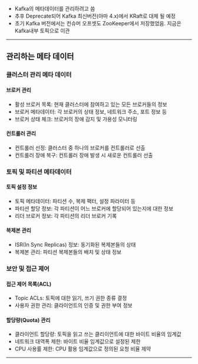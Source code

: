 - Kafka의 메타데이터를 관리하려고 씀
- 추후 Deprecate되어 Kafka 최신버전(아마 4.x)에서 KRaft로 대체 될 예정
- 초기 Kafka 버전에서는 컨슈머 오프셋도 ZooKeeper에서 저장했었음. 지금은 Kafka내부 토픽으로 이관

---
## 관리하는 메타 데이터

### 클러스터 관리 메타 데이터

#### 브로커 관리
- 활성 브로커 목록: 현재 클러스터에 참여하고 있는 모든 브로커들의 정보
- 브로커 메타데이터: 각 브로커의 상태 정보, 네트워크 주소, 포트 정보 등
- 브로커 상태 체크: 브로커의 장애 감지 및 가용성 모니터링

#### 컨트롤러 관리
- 컨트롤러 선정: 클러스터 중 하나의 브로커를 컨트롤러로 선출
- 컨트롤러 장애 복구: 컨트롤러 장애 발생 시 새로운 컨트롤러 선출

### 토픽 및 파티션 메타데이터

#### 토픽 설정 정보
- 토픽 메타데이터: 파티션 수, 복제 팩터, 설정 파라미터 등
- 파티션 할당 정보: 각 파티션이 어느 브로커에 할당되어 있는지에 대한 정보
- 리더 브로커 정보: 각 파티션의 리더 브로커 기록

#### 복제본 관리
- ISR(In Sync Replicas) 정보: 동기화된 복제본들의 상태
- 복제본 관리: 파티션 복제본들의 배치 및 상태 정보

### 보안 및 접근 제어

#### 접근 제어 목록(ACL)
- Topic ACLs: 토픽에 대한 읽기, 쓰기 권한 종류 결정
- 사용자 권한 관리: 클라이언트의 인증 및 권한 부여 정보

#### 할당량(Quota) 관리
- 클라이언트 할당량: 토픽을 읽고 쓰는 클리이언트에 대한 바이트 비율의 임계값
- 네트워크 대역폭 제한: 바이트 비율 임계값으로 설정된 제한
- CPU 사용률 제한: CPU 활용 임계값으로 정의된 요청 비율 제약

---

